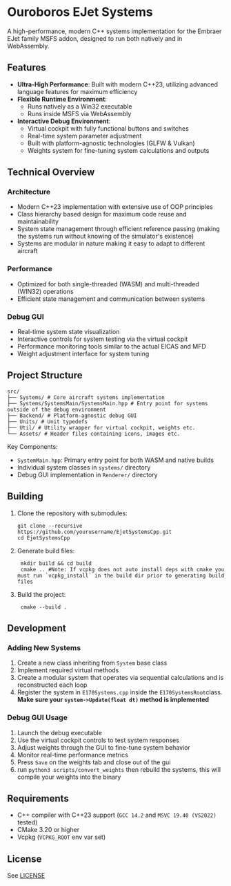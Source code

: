 # Ouroboros EJet Systems

A high-performance, modern C++ systems implementation for the Embraer EJet family MSFS addon, designed to run both
natively and
in WebAssembly.

## Features

- **Ultra-High Performance**: Built with modern C++23, utilizing advanced language features for maximum efficiency
- **Flexible Runtime Environment**:
    - Runs natively as a Win32 executable
    - Runs inside MSFS via WebAssembly
- **Interactive Debug Environment**:
    - Virtual cockpit with fully functional buttons and switches
    - Real-time system parameter adjustment
    - Built with platform-agnostic technologies (GLFW & Vulkan)
    - Weights system for fine-tuning system calculations and outputs

## Technical Overview

### Architecture

- Modern C++23 implementation with extensive use of OOP principles
- Class hierarchy based design for maximum code reuse and maintainability
- System state management through efficient reference passing (making the systems run without knowing of the simulator's
  existence)
- Systems are modular in nature making it easy to adapt to different aircraft

### Performance

- Optimized for both single-threaded (WASM) and multi-threaded (WIN32) operations
- Efficient state management and communication between systems

### Debug GUI

- Real-time system state visualization
- Interactive controls for system testing via the virtual cockpit
- Performance monitoring tools similar to the actual EICAS and MFD
- Weight adjustment interface for system tuning

## Project Structure

```
src/
├── Systems/ # Core aircraft systems implementation
├── Systems/SystemsMain/SystemsMain.hpp # Entry point for systems outside of the debug environment
├── Backend/ # Platform-agnostic debug GUI
├── Units/ # Unit typedefs
├── Util/ # Utility wrapper for virtual cockpit, weights etc.
└── Assets/ # Header files containing icons, images etc.

```

Key Components:

- `SystemMain.hpp`: Primary entry point for both WASM and native builds
- Individual system classes in `systems/` directory
- Debug GUI implementation in `Renderer/` directory

## Building

1. Clone the repository with submodules:
   ```shell
   git clone --recursive https://github.com/yourusername/EjetSystemsCpp.git
   cd EjetSystemsCpp
   ```

2. Generate build files:
   ```shell
    mkdir build && cd build
    cmake .. #Note: If vcpkg does not auto install deps with cmake you must run `vcpkg_install` in the build dir prior to generating build files 
   ```

3. Build the project:
   ```shell
    cmake --build .
   ```

## Development

### Adding New Systems

1. Create a new class inheriting from `System` base class
2. Implement required virtual methods
3. Create a modular system that operates via sequential calculations and is reconstructed each loop
4. Register the system in `E170Systems.cpp` inside the `E170SystemsRoot`class.  **Make sure
   your `system->Update(float dt)` method is implemented**

### Debug GUI Usage

1. Launch the debug executable
2. Use the virtual cockpit controls to test system responses
3. Adjust weights through the GUI to fine-tune system behavior
4. Monitor real-time performance metrics
5. Press `Save` on the weights tab and close out of the gui
6. run `python3 scripts/convert_weights` then rebuild the systems, this will compile your weights into the binary

## Requirements

- C++ compiler with C++23 support (`GCC 14.2` and `MSVC 19.40 (VS2022)` tested)
- CMake 3.20 or higher
- Vcpkg (`VCPKG_ROOT` env var set)

## License

See [LICENSE](LICENSE)